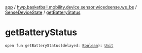 [app](../../index.md) / [hwp.basketball.mobility.device.sensor.wicedsense.ws_bs](../index.md) / [SenseDeviceState](index.md) / [getBatteryStatus](.)

# getBatteryStatus

`open fun getBatteryStatus(delayed: `[`Boolean`](https://kotlinlang.org/api/latest/jvm/stdlib/kotlin/-boolean/index.html)`): `[`Unit`](https://kotlinlang.org/api/latest/jvm/stdlib/kotlin/-unit/index.html)